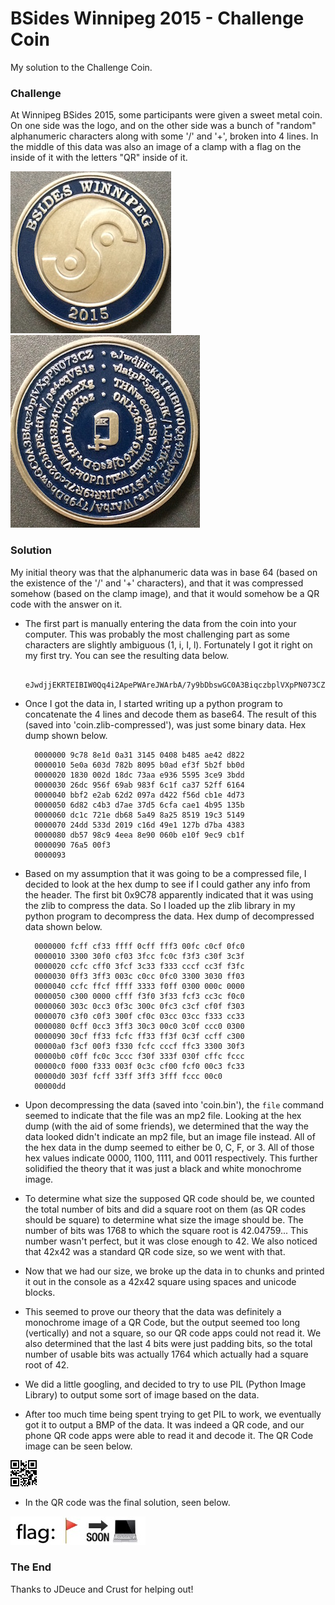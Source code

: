 # BSides Winnipeg 2015 - Challenge Coin #

My solution to the Challenge Coin.

### Challenge ###

At Winnipeg BSides 2015, some participants were given a sweet metal coin. On one side was the logo, and on the other side was a bunch of "random" alphanumeric characters along with some '/' and '+', broken into 4 lines. In the middle of this data was also an image of a clamp with a flag on the inside of it with the letters "QR" inside of it.

![Coin Front](/images/Coin-Front.jpg?raw=true "Coin Front") ![Coin Back](/images/Coin-Back.jpg?raw=true "Coin Back")

### Solution ###

My initial theory was that the alphanumeric data was in base 64 (based on the existence of the '/' and '+' characters), and that it was compressed somehow (based on the clamp image), and that it would somehow be a QR code with the answer on it.

* The first part is manually entering the data from the coin into your computer. This was probably the most challenging part as some characters are slightly ambiguous (1, i, I, l). Fortunately I got it right on my first try. You can see the resulting data below.

        eJwdjjEKRTEIBIW0Qq4i2ApePWAreJWArbA/7y9bDbswGC0A3BiqczbplVXpPN073CZvlatpP5gfbDfK/1JkYfK7q+LSYnoJItRt9R7Lc02CbbPErtfVN/ps4cqVS1sTHNwecmjbSVolihmFwxlJUd0kPVMZIG3B4Ul7ErrXg0NX28mY6k6QjgsGD+HJnh/LpXbz

* Once I got the data in, I started writing up a python program to concatenate the 4 lines and decode them as base64. The result of this (saved into 'coin.zlib-compressed'), was just some binary data. Hex dump shown below.

        0000000 9c78 8e1d 0a31 3145 0408 b485 ae42 d822
        0000010 5e0a 603d 782b 8095 b0ad ef3f 5b2f bb0d
        0000020 1830 002d 18dc 73aa e936 5595 3ce9 3bdd
        0000030 26dc 956f 69ab 983f 6c1f ca37 52ff 6164
        0000040 bbf2 e2ab 62d2 097a d422 f56d cb1e 4d73
        0000050 6d82 c4b3 d7ae 37d5 6cfa cae1 4b95 135b
        0000060 dc1c 721e db68 5a49 8a25 8519 19c3 5149
        0000070 24dd 533d 2019 c16d 49e1 127b d7ba 4383
        0000080 db57 98c9 4eea 8e90 060b e10f 9ec9 cb1f
        0000090 76a5 00f3
        0000093

* Based on my assumption that it was going to be a compressed file, I decided to look at the hex dump to see if I could gather any info from the header. The first bit 0x9C78 apparently indicated that it was using the zlib to compress the data. So I loaded up the zlib library in my python program to decompress the data. Hex dump of decompressed data shown below.

        0000000 fcff cf33 ffff 0cff fff3 00fc c0cf 0fc0
        0000010 3300 30f0 cf03 3fcc fc0c f3f3 c30f 3c3f
        0000020 ccfc cff0 3fcf 3c33 f333 cccf cc3f f3fc
        0000030 0ff3 3ff3 003c c0cc 0fc0 3300 3030 ff03
        0000040 ccfc ffcf ffff 3333 f0ff 0300 000c 0000
        0000050 c300 0000 cfff f3f0 3f33 fcf3 cc3c f0c0
        0000060 303c 0cc3 0f3c 300c 0fc3 c3cf cf0f f303
        0000070 c3f0 c0f3 300f cf0c 03cc 03cc f333 cc33
        0000080 0cff 0cc3 3ff3 30c3 00c0 3c0f ccc0 0300
        0000090 30cf ff33 fcfc ff33 ff3f 0c3f ccff c300
        00000a0 f3cf 00f3 f330 fcfc cccf ffc3 3300 30f3
        00000b0 c0ff fc0c 3ccc f30f 333f 030f cffc fccc
        00000c0 f000 f333 003f 0c3c cf00 fcf0 00c3 fc33
        00000d0 303f fcff 33ff 3ff3 3fff fccc 00c0
        00000dd

* Upon decompressing the data (saved into 'coin.bin'), the `file` command seemed to indicate that the file was an mp2 file. Looking at the hex dump (with the aid of some friends), we determined that the way the data looked didn't indicate an mp2 file, but an image file instead. All of the hex data in the dump seemed to either be 0, C, F, or 3. All of those hex values indicate 0000, 1100, 1111, and 0011 respectively. This further solidified the theory that it was just a black and white monochrome image.

* To determine what size the supposed QR code should be, we counted the total number of bits and did a square root on them (as QR codes should be square) to determine what size the image should be. The number of bits was 1768 to which the square root is 42.04759... This number wasn't perfect, but it was close enough to 42. We also noticed that 42x42 was a standard QR code size, so we went with that.

* Now that we had our size, we broke up the data in to chunks and printed it out in the console as a 42x42 square using spaces and unicode blocks.

* This seemed to prove our theory that the data was definitely a monochrome image of a QR Code, but the output seemed too long (vertically) and not a square, so our QR code apps could not read it. We also determined that the last 4 bits were just padding bits, so the total number of usable bits was actually 1764 which actually had a square root of 42.

* We did a little googling, and decided to try to use PIL (Python Image Library) to output some sort of image based on the data.

* After too much time being spent trying to get PIL to work, we eventually got it to output a BMP of the data. It was indeed a QR code, and our phone QR code apps were able to read it and decode it. The QR Code image can be seen below.

![QR Code](/solution.bmp?raw=true "QR Code")

* In the QR code was the final solution, seen below.

![Final Solution](/images/Solution.jpg?raw=true "Final Solution")

### The End ###

Thanks to JDeuce and Crust for helping out!
